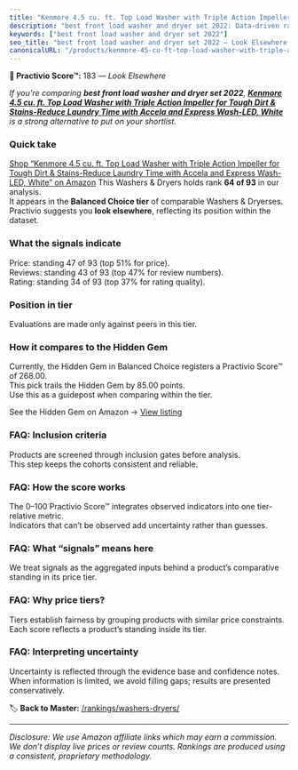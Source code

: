 ```yaml
---
title: "Kenmore 4.5 cu. ft. Top Load Washer with Triple Action Impeller for Tough Dirt & Stains-Reduce Laundry Time with Accela and Express Wash-LED, White"
description: "best front load washer and dryer set 2022: Data-driven ranking using the Practivio Score™. Positioned by quality, value, demand, findability, momentum."
keywords: ["best front load washer and dryer set 2022"]
seo_title: "best front load washer and dryer set 2022 — Look Elsewhere (2025)"
canonicalURL: "/products/kenmore-45-cu-ft-top-load-washer-with-triple-action-impeller-for-tough-dirt-stains-reduce-laundry-time-with-accela-and-express-wash-led-white-B0DFDRL7Q7/"
---
```


**🚫 Practivio Score™:** 183 — _Look Elsewhere_


*If you're comparing **best front load washer and dryer set 2022**, **[Kenmore 4.5 cu. ft. Top Load Washer with Triple Action Impeller for Tough Dirt & Stains-Reduce Laundry Time with Accela and Express Wash-LED, White](https://www.amazon.com/dp/B0DFDRL7Q7?tag=practivio-20)** is a strong alternative to put on your shortlist.*
### Quick take
[Shop “Kenmore 4.5 cu. ft. Top Load Washer with Triple Action Impeller for Tough Dirt & Stains-Reduce Laundry Time with Accela and Express Wash-LED, White” on Amazon](https://www.amazon.com/dp/B0DFDRL7Q7?tag=practivio-20)
This Washers & Dryers holds rank **64 of 93** in our analysis.  
It appears in the **Balanced Choice tier** of comparable Washers & Dryerses.  
Practivio suggests you **look elsewhere**, reflecting its position within the dataset.

### What the signals indicate
Price: standing 47 of 93 (top 51% for price).  
Reviews: standing 43 of 93 (top 47% for review numbers).  
Rating: standing 34 of 93 (top 37% for rating quality).  

### Position in tier
Evaluations are made only against peers in this tier.

### How it compares to the Hidden Gem
Currently, the Hidden Gem in Balanced Choice registers a Practivio Score™ of 268.00.  
This pick trails the Hidden Gem by 85.00 points.  
Use this as a guidepost when comparing within the tier.  

See the Hidden Gem on Amazon → [View listing](https://www.amazon.com/dp/B097H2FVNZ?tag=practivio-20)

### FAQ: Inclusion criteria
Products are screened through inclusion gates before analysis.  
This step keeps the cohorts consistent and reliable.

### FAQ: How the score works
The 0–100 Practivio Score™ integrates observed indicators into one tier-relative metric.  
Indicators that can’t be observed add uncertainty rather than guesses.

### FAQ: What “signals” means here
We treat signals as the aggregated inputs behind a product’s comparative standing in its price tier.

### FAQ: Why price tiers?
Tiers establish fairness by grouping products with similar price constraints.  
Each score reflects a product’s standing inside its tier.

### FAQ: Interpreting uncertainty
Uncertainty is reflected through the evidence base and confidence notes.  
When information is limited, we avoid filling gaps; results are presented conservatively.


🏷️ **Back to Master:** [/rankings/washers-dryers/](/rankings/washers-dryers/)

---
_Disclosure: We use Amazon affiliate links which may earn a commission. We don’t display live prices or review counts. Rankings are produced using a consistent, proprietary methodology._
